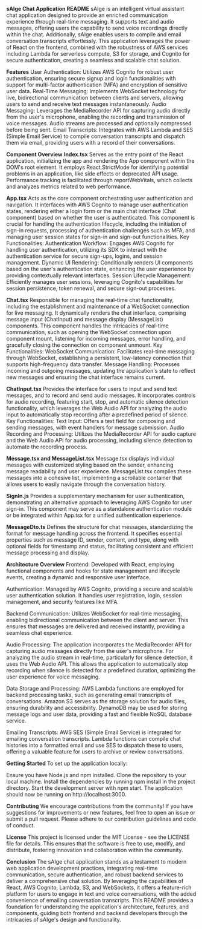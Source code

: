 **sAIge Chat Application README**
sAIge is an intelligent virtual assistant chat application designed to provide an enriched communication experience through real-time messaging. It supports text and audio messages, offering users the capability to send voice recordings directly within the chat. Additionally, sAIge enables users to compile and email conversation transcripts effortlessly. This application leverages the power of React on the frontend, combined with the robustness of AWS services including Lambda for serverless compute, S3 for storage, and Cognito for secure authentication, creating a seamless and scalable chat solution.

**Features**
User Authentication: 
Utilizes AWS Cognito for robust user authentication, ensuring secure signup and login functionalities with support for multi-factor authentication (MFA) and encryption of sensitive user data.
Real-Time Messaging: 
Implements WebSocket technology for live, bidirectional communication between clients and servers, allowing users to send and receive text messages instantaneously.
Audio Messaging: 
Leverages the MediaRecorder API for capturing audio directly from the user's microphone, enabling the recording and transmission of voice messages. Audio streams are processed and optionally compressed before being sent.
Email Transcripts: 
Integrates with AWS Lambda and SES (Simple Email Service) to compile conversation transcripts and dispatch them via email, providing users with a record of their conversations.


**Component Overview**
**Index.tsx**
Serves as the entry point of the React application, initializing the app and rendering the App component within the DOM's root element. It employs React.StrictMode for identifying potential problems in an application, like side effects or deprecated API usage. Performance tracking is facilitated through reportWebVitals, which collects and analyzes metrics related to web performance.

**App.tsx**
Acts as the core component orchestrating user authentication and navigation. It interfaces with AWS Cognito to manage user authentication states, rendering either a login form or the main chat interface (Chat component) based on whether the user is authenticated. This component is crucial for handling the authentication lifecycle, including the initiation of sign-in requests, processing of authentication challenges such as MFA, and managing user session states for sign-in and sign-out functionalities.
  Key Functionalities:
    Authentication Workflow: Engages AWS Cognito for handling user authentication, utilizing its SDK to interact with the authentication service for secure sign-ups, logins, and session management.
    Dynamic UI Rendering: Conditionally renders UI components based on the user's authentication state, enhancing the user experience by providing contextually relevant interfaces.
    Session Lifecycle Management: Efficiently manages user sessions, leveraging Cognito's capabilities for session persistence, token renewal, and secure sign-out processes.

**Chat.tsx**
Responsible for managing the real-time chat functionality, including the establishment and maintenance of a WebSocket connection for live messaging. It dynamically renders the chat interface, comprising message input (ChatInput) and message display (MessageList) components. This component handles the intricacies of real-time communication, such as opening the WebSocket connection upon component mount, listening for incoming messages, error handling, and gracefully closing the connection on component unmount.
  Key Functionalities:
    WebSocket Communication: Facilitates real-time messaging through WebSocket, establishing a persistent, low-latency connection that supports high-frequency data transfer.
    Message Handling: Processes incoming and outgoing messages, updating the application's state to reflect new messages and ensuring the chat interface remains current.

**ChatInput.tsx**
Provides the interface for users to input and send text messages, and to record and send audio messages. It incorporates controls for audio recording, featuring start, stop, and automatic silence detection functionality, which leverages the Web Audio API for analyzing the audio input to automatically stop recording after a predefined period of silence.
  Key Functionalities:
    Text Input: Offers a text field for composing and sending messages, with event handlers for message submission.
    Audio Recording and Processing: Utilizes the MediaRecorder API for audio capture and the Web Audio API for audio processing, including silence detection to automate the recording process.

**Message.tsx and MessageList.tsx**
Message.tsx displays individual messages with customized styling based on the sender, enhancing message readability and user experience. MessageList.tsx compiles these messages into a cohesive list, implementing a scrollable container that allows users to easily navigate through the conversation history.

**SignIn.js**
Provides a supplementary mechanism for user authentication, demonstrating an alternative approach to leveraging AWS Cognito for user sign-in. This component may serve as a standalone authentication module or be integrated within App.tsx for a unified authentication experience.

**MessageDto.ts**
Defines the structure for chat messages, standardizing the format for message handling across the frontend. It specifies essential properties such as message ID, sender, content, and type, along with optional fields for timestamp and status, facilitating consistent and efficient message processing and display.

**Architecture Overview**
Frontend: 
Developed with React, employing functional components and hooks for state management and lifecycle 
events, creating a dynamic and responsive user interface.

Authentication: 
Managed by AWS Cognito, providing a secure and scalable user authentication solution. It handles user registration, login, session management, and security features like MFA.

Backend Communication: 
Utilizes WebSocket for real-time messaging, enabling bidirectional communication between the client and server. This ensures that messages are delivered and received instantly, providing a seamless chat experience.

Audio Processing: 
The application incorporates the MediaRecorder API for capturing audio messages directly from the user's microphone. For analyzing the audio stream in real-time, particularly for silence detection, it uses the Web Audio API. This allows the application to automatically stop recording when silence is detected for a predefined duration, optimizing the user experience for voice messaging.

Data Storage and Processing: 
AWS Lambda functions are employed for backend processing tasks, such as generating email transcripts of conversations. Amazon S3 serves as the storage solution for audio files, ensuring durability and accessibility. DynamoDB may be used for storing message logs and user data, providing a fast and flexible NoSQL database service.

Emailing Transcripts: 
AWS SES (Simple Email Service) is integrated for emailing conversation transcripts. Lambda functions can compile chat histories into a formatted email and use SES to dispatch these to users, offering a valuable feature for users to archive or review conversations.

**Getting Started**
To set up the application locally:

Ensure you have Node.js and npm installed.
Clone the repository to your local machine.
Install the dependencies by running npm install in the project directory.
Start the development server with npm start. The application should now be running on http://localhost:3000.

**Contributing**
We encourage contributions from the community! If you have suggestions for improvements or new features, feel free to open an issue or submit a pull request. Please adhere to our contribution guidelines and code of conduct.

**License**
This project is licensed under the MIT License - see the LICENSE file for details. This ensures that the software is free to use, modify, and distribute, fostering innovation and collaboration within the community.

**Conclusion**
The sAIge chat application stands as a testament to modern web application development practices, integrating real-time communication, secure authentication, and robust backend services to deliver a comprehensive chat solution. By leveraging the capabilities of React, AWS Cognito, Lambda, S3, and WebSockets, it offers a feature-rich platform for users to engage in text and voice conversations, with the added convenience of emailing conversation transcripts. This README provides a foundation for understanding the application's architecture, features, and components, guiding both frontend and backend developers through the intricacies of sAIge's design and functionality.
